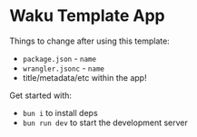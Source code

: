 # Waku Template App

Things to change after using this template:

- `package.json` - `name`
- `wrangler.jsonc` - `name`
- title/metadata/etc within the app!

Get started with:

- `bun i` to install deps
- `bun run dev` to start the development server